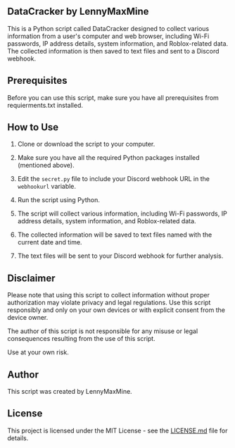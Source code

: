 ## DataCracker by LennyMaxMine

This is a Python script called DataCracker designed to collect various information from a user's computer and web browser, including Wi-Fi passwords, IP address details, system information, and Roblox-related data. The collected information is then saved to text files and sent to a Discord webhook.

## Prerequisites

Before you can use this script, make sure you have all prerequisites from requierments.txt installed.

## How to Use

1. Clone or download the script to your computer.

2. Make sure you have all the required Python packages installed (mentioned above).

3. Edit the `secret.py` file to include your Discord webhook URL in the `webhookurl` variable.

4. Run the script using Python.

5. The script will collect various information, including Wi-Fi passwords, IP address details, system information, and Roblox-related data.

6. The collected information will be saved to text files named with the current date and time.

7. The text files will be sent to your Discord webhook for further analysis.

## Disclaimer

Please note that using this script to collect information without proper authorization may violate privacy and legal regulations. Use this script responsibly and only on your own devices or with explicit consent from the device owner.

The author of this script is not responsible for any misuse or legal consequences resulting from the use of this script.

Use at your own risk.

## Author

This script was created by LennyMaxMine.

## License

This project is licensed under the MIT License - see the [LICENSE.md](LICENSE.md) file for details.
